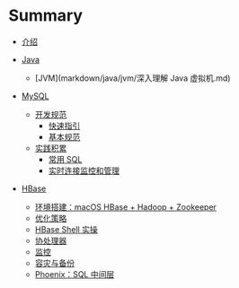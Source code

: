 # Summary

- [介绍](README.md)
- [Java]()
    - [JVM](markdown/java/jvm/深入理解 Java 虚拟机.md)

- [MySQL]()
  - [开发规范]()
      - [快速指引](markdown/mysql/standard/guide.md)
      - [基本规范](markdown/mysql/standard/standard-v1.0.md)
  - [实践积累]()
      - [常用 SQL](markdown/mysql/practice/cheat-sheet.md)
      - [实时连接监控和管理](markdown/mysql/practice/process-manage.md)
- [HBase]()
  - [环境搭建：macOS HBase + Hadoop + Zookeeper ](markdown/hbase/env.md)
  - [优化策略](markdown/hbase/optimize.md)
  - [HBase Shell 实操](markdown/hbase/hbase_shell.md)
  - [协处理器](markdown/hbase/co-processor.md)
  - [监控](markdown/hbase/monitoring.md)
  - [容灾与备份](markdown/hbase/backup.md)
  - [Phoenix：SQL 中间层](markdown/hbase/phoenix.md)